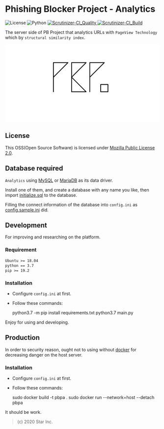 # Phishing Blocker Project - Analytics

![License](https://img.shields.io/badge/license-MPL--2.0-FF6600.svg) ![Python](https://img.shields.io/badge/python-3.7-0066FF.svg) [![Scrutinizer-CI_Quality](https://scrutinizer-ci.com/g/star-inc/pbp-analytics/badges/quality-score.png?b=master) ![Scrutinizer-CI_Build](https://scrutinizer-ci.com/g/star-inc/pbp-analytics/badges/build.png?b=master)](https://scrutinizer-ci.com/g/star-inc/pbp-analytics/)

The server side of PB Project that analytics URLs with `PageView Technology` which by `structural similarity index`.

![Logo](logo.svg)

## License

This OSS(Open Source Software) is licensed under [Mozilla Public License 2.0](LICENSE.md).

## Database required

`Analytics` using [MySQL](https://www.mysql.com/) or [MariaDB](https://mariadb.org/) as its data driver.

Install one of them, and create a database with any name you like, then import [initialize.sql](initialize.sql) to the database.

Filling the connect information of the database into `config.ini` as [config.sample.ini](config.sample.ini) did.

## Development

For improving and researching on the platform.

### Requirement

    Ubuntu >= 18.04
    python == 3.7
    pip >= 19.2

### Installation

- Configure `config.ini` at first.

- Follow these commands:


    python3.7 -m pip install requirements.txt
    python3.7 main.py
    
Enjoy for using and developing.
    
## Production

In order to security reason, ought not to using without [docker](https://docker.io) for decreasing danger on the host server.

### Installation

- Configure `config.ini` at first.

- Follow these commands:


    sudo docker build -t pbpa .
    sudo docker run --network=host --detach pbpa
    
It should be work.

> (c) 2020 Star Inc.
